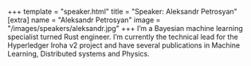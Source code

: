+++
template = "speaker.html"
title = "Speaker: Aleksandr Petrosyan"
[extra]
  name = "Aleksandr Petrosyan"
  image = "/images/speakers/aleksandr.jpg"
+++
I’m a Bayesian machine learning specialist turned Rust engineer. I’m currently the technical lead for the Hyperledger Iroha v2 project and have several publications in Machine Learning, Distributed systems and Physics.